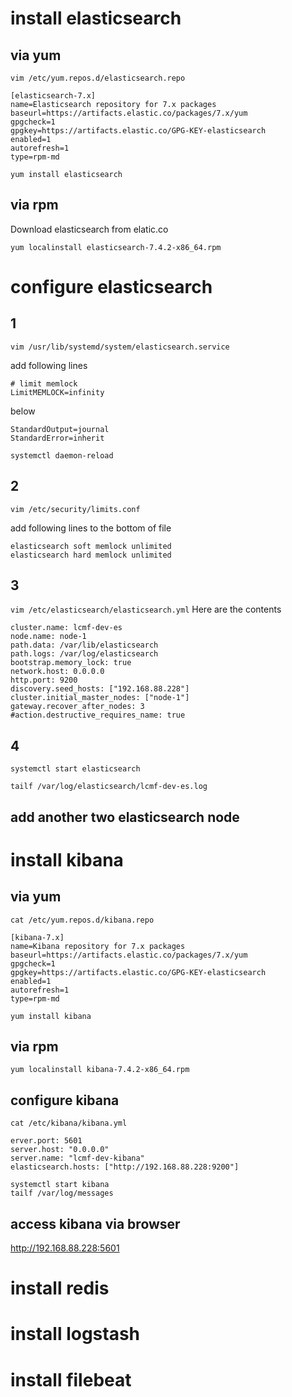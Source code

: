 # install elasticsearch
## via yum
`vim /etc/yum.repos.d/elasticsearch.repo`
```
[elasticsearch-7.x]
name=Elasticsearch repository for 7.x packages
baseurl=https://artifacts.elastic.co/packages/7.x/yum
gpgcheck=1
gpgkey=https://artifacts.elastic.co/GPG-KEY-elasticsearch
enabled=1
autorefresh=1
type=rpm-md
```

```
yum install elasticsearch
```

## via rpm
Download elasticsearch from elatic.co

`yum localinstall elasticsearch-7.4.2-x86_64.rpm`


# configure elasticsearch

## 1 
`vim /usr/lib/systemd/system/elasticsearch.service`

add following lines 

```
# limit memlock
LimitMEMLOCK=infinity

```

below

```
StandardOutput=journal
StandardError=inherit
```

`systemctl daemon-reload`

## 2
`vim /etc/security/limits.conf`

add following lines to the bottom of file

```
elasticsearch soft memlock unlimited
elasticsearch hard memlock unlimited
```

## 3
`vim /etc/elasticsearch/elasticsearch.yml`
Here are the contents
```
cluster.name: lcmf-dev-es
node.name: node-1
path.data: /var/lib/elasticsearch
path.logs: /var/log/elasticsearch
bootstrap.memory_lock: true
network.host: 0.0.0.0
http.port: 9200
discovery.seed_hosts: ["192.168.88.228"]
cluster.initial_master_nodes: ["node-1"]
gateway.recover_after_nodes: 3
#action.destructive_requires_name: true
```

## 4 
`systemctl start elasticsearch`

`tailf /var/log/elasticsearch/lcmf-dev-es.log`


## add another two elasticsearch node


# install kibana

## via yum 
`cat /etc/yum.repos.d/kibana.repo`

```
[kibana-7.x]
name=Kibana repository for 7.x packages
baseurl=https://artifacts.elastic.co/packages/7.x/yum
gpgcheck=1
gpgkey=https://artifacts.elastic.co/GPG-KEY-elasticsearch
enabled=1
autorefresh=1
type=rpm-md
```

`yum install kibana`


## via rpm
`yum localinstall kibana-7.4.2-x86_64.rpm`

## configure kibana
`cat /etc/kibana/kibana.yml`

```
erver.port: 5601
server.host: "0.0.0.0"
server.name: "lcmf-dev-kibana"
elasticsearch.hosts: ["http://192.168.88.228:9200"]
```

```
systemctl start kibana
tailf /var/log/messages
```

## access kibana via browser
http://192.168.88.228:5601

# install redis


# install logstash


# install filebeat


